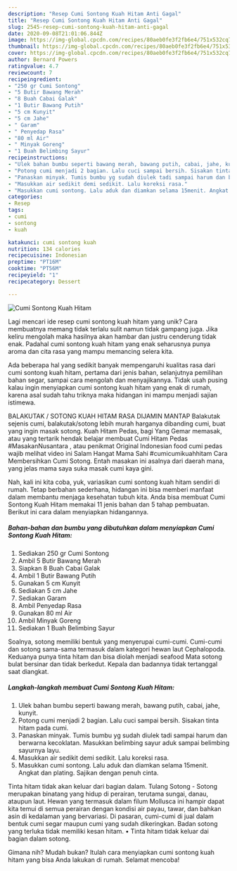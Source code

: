 ```yaml
---
description: "Resep Cumi Sontong Kuah Hitam Anti Gagal"
title: "Resep Cumi Sontong Kuah Hitam Anti Gagal"
slug: 2545-resep-cumi-sontong-kuah-hitam-anti-gagal
date: 2020-09-08T21:01:06.844Z
image: https://img-global.cpcdn.com/recipes/80aeb0fe3f2fb6e4/751x532cq70/cumi-sontong-kuah-hitam-foto-resep-utama.jpg
thumbnail: https://img-global.cpcdn.com/recipes/80aeb0fe3f2fb6e4/751x532cq70/cumi-sontong-kuah-hitam-foto-resep-utama.jpg
cover: https://img-global.cpcdn.com/recipes/80aeb0fe3f2fb6e4/751x532cq70/cumi-sontong-kuah-hitam-foto-resep-utama.jpg
author: Bernard Powers
ratingvalue: 4.7
reviewcount: 7
recipeingredient:
- "250 gr Cumi Sontong"
- "5 Butir Bawang Merah"
- "8 Buah Cabai Galak"
- "1 Butir Bawang Putih"
- "5 cm Kunyit"
- "5 cm Jahe"
- " Garam"
- " Penyedap Rasa"
- "80 ml Air"
- " Minyak Goreng"
- "1 Buah Belimbing Sayur"
recipeinstructions:
- "Ulek bahan bumbu seperti bawang merah, bawang putih, cabai, jahe, kunyit."
- "Potong cumi menjadi 2 bagian. Lalu cuci sampai bersih. Sisakan tinta hitam pada cumi."
- "Panaskan minyak. Tumis bumbu yg sudah diulek tadi sampai harum dan berwarna kecoklatan. Masukkan belimbing sayur aduk sampai belimbing sayurnya layu."
- "Masukkan air sedikit demi sedikit. Lalu koreksi rasa."
- "Masukkan cumi sontong. Lalu aduk dan diamkan selama 15menit. Angkat dan plating. Sajikan dengan penuh cinta."
categories:
- Resep
tags:
- cumi
- sontong
- kuah

katakunci: cumi sontong kuah 
nutrition: 134 calories
recipecuisine: Indonesian
preptime: "PT16M"
cooktime: "PT56M"
recipeyield: "1"
recipecategory: Dessert

---
```



![Cumi Sontong Kuah Hitam](https://img-global.cpcdn.com/recipes/80aeb0fe3f2fb6e4/751x532cq70/cumi-sontong-kuah-hitam-foto-resep-utama.jpg)

Lagi mencari ide resep cumi sontong kuah hitam yang unik? Cara membuatnya memang tidak terlalu sulit namun tidak gampang juga. Jika keliru mengolah maka hasilnya akan hambar dan justru cenderung tidak enak. Padahal cumi sontong kuah hitam yang enak seharusnya punya aroma dan cita rasa yang mampu memancing selera kita.

Ada beberapa hal yang sedikit banyak mempengaruhi kualitas rasa dari cumi sontong kuah hitam, pertama dari jenis bahan, selanjutnya pemilihan bahan segar, sampai cara mengolah dan menyajikannya. Tidak usah pusing kalau ingin menyiapkan cumi sontong kuah hitam yang enak di rumah, karena asal sudah tahu triknya maka hidangan ini mampu menjadi sajian istimewa.

BALAKUTAK / SOTONG KUAH HITAM RASA DIJAMIN MANTAP Balakutak sejenis cumi, balakutak/sotong lebih murah harganya dibanding cumi, buat yang ingin masak sotong. Kuah Hitam Pedas, bagi Yang Gemar memasak, atau yang tertarik hendak belajar membuat Cumi Hitam Pedas #MasakanNusantara , atau penikmat Original Indonesian food cumi pedas wajib melihat video ini Salam Hangat Mama Sahi #cumicumikuahhitam Cara Membersihkan Cumi Sotong. Entah masakan ini asalnya dari daerah mana, yang jelas mama saya suka masak cumi kaya gini.


Nah, kali ini kita coba, yuk, variasikan cumi sontong kuah hitam sendiri di rumah. Tetap berbahan sederhana, hidangan ini bisa memberi manfaat dalam membantu menjaga kesehatan tubuh kita. Anda bisa membuat Cumi Sontong Kuah Hitam memakai 11 jenis bahan dan 5 tahap pembuatan. Berikut ini cara dalam menyiapkan hidangannya.

<!--inarticleads1-->

##### Bahan-bahan dan bumbu yang dibutuhkan dalam menyiapkan Cumi Sontong Kuah Hitam:

1. Sediakan 250 gr Cumi Sontong
1. Ambil 5 Butir Bawang Merah
1. Siapkan 8 Buah Cabai Galak
1. Ambil 1 Butir Bawang Putih
1. Gunakan 5 cm Kunyit
1. Sediakan 5 cm Jahe
1. Sediakan  Garam
1. Ambil  Penyedap Rasa
1. Gunakan 80 ml Air
1. Ambil  Minyak Goreng
1. Sediakan 1 Buah Belimbing Sayur


Soalnya, sotong memiliki bentuk yang menyerupai cumi-cumi. Cumi-cumi dan sotong sama-sama termasuk dalam kategori hewan laut Cephalopoda. Keduanya punya tinta hitam dan bisa diolah menjadi seafood Mata sotong bulat bersinar dan tidak berkedut. Kepala dan badannya tidak tertanggal saat diangkat. 

<!--inarticleads2-->

##### Langkah-langkah membuat Cumi Sontong Kuah Hitam:

1. Ulek bahan bumbu seperti bawang merah, bawang putih, cabai, jahe, kunyit.
1. Potong cumi menjadi 2 bagian. Lalu cuci sampai bersih. Sisakan tinta hitam pada cumi.
1. Panaskan minyak. Tumis bumbu yg sudah diulek tadi sampai harum dan berwarna kecoklatan. Masukkan belimbing sayur aduk sampai belimbing sayurnya layu.
1. Masukkan air sedikit demi sedikit. Lalu koreksi rasa.
1. Masukkan cumi sontong. Lalu aduk dan diamkan selama 15menit. Angkat dan plating. Sajikan dengan penuh cinta.


Tinta hitam tidak akan keluar dari bagian dalam. Tulang Sotong - Sotong merupakan binatang yang hidup di perairan, terutama sungai, danau, ataupun laut. Hewan yang termasuk dalam filum Mollusca ini hampir dapat kita temui di semua perairan dengan kondisi air payau, tawar, dan bahkan asin di kedalaman yang bervariasi. Di pasaran, cumi-cumi di jual dalam bentuk cumi segar maupun cumi yang sudah dikeringkan. Badan sotong yang terluka tidak memiliki kesan hitam. • Tinta hitam tidak keluar dai bagian dalam sotong. 

Gimana nih? Mudah bukan? Itulah cara menyiapkan cumi sontong kuah hitam yang bisa Anda lakukan di rumah. Selamat mencoba!
